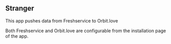## Stranger

This app pushes data from Freshservice to Orbit.love

Both Freshservice and Orbit.love are configurable from the installation page of the app.

